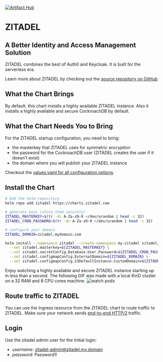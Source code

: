 [![Artifact Hub](https://img.shields.io/endpoint?url=https://artifacthub.io/badge/repository/zitadel)](https://artifacthub.io/packages/search?repo=zitadel)

# ZITADEL

## A Better Identity and Access Management Solution

ZITADEL combines the best of Auth0 and Keycloak.
It is built for the serverless era.

Learn more about ZITADEL by checking out the [source repository on GitHub](https://github.com/zitadel/zitadel)

## What the Chart Brings

By default, this chart installs a highly available ZITADEL instance.
Also it installs a highly available and secure CockroachDB by default.

## What the Chart Needs You to Bring
For the ZITADEL startup configuration, you need to bring:
- the masterkey that ZITADEL uses for symmetric encryption
- the password for the CockroachDB user (ZITADEL creates the user if it doesn't exist)
- the domain where you will publish your ZITADEL instance

Checkout the [values.yaml for all configuration options](https://github.com/zitadel/zitadel-charts/blob/main/charts/zitadel/values.yaml).

## Install the Chart

```bash
# Add the helm repository
helm repo add zitadel https://charts.zitadel.com

# generate keys (store them securely)
ZITADEL_MASTERKEY=$(tr -dc A-Za-z0-9 </dev/urandom | head -c 32)
ZITADEL_CRDB_PASSWORD=$(tr -dc A-Za-z0-9 </dev/urandom | head -c 32)

# configure your domain
ZITADEL_DOMAIN=zitadel.mydomain.com

helm install --namespace zitadel --create-namespace my-zitadel zitadel/zitadel \
  --set zitadel.masterkey=${ZITADEL_MASTERKEY} \
  --set zitadel.secretConfig.Database.User.Password=${ZITADEL_CRDB_PASSWORD} \
  --set zitadel.configmapConfig.ExternalDomain=${ZITADEL_DOMAIN} \
  --set zitadel.configmapConfig.S3DefaultInstance.CustomDomain=${ZITADEL_DOMAIN}
```

Enjoy watching a highly available and secure ZITADEL instance starting up in less than a second.
The following GIF was made with a local KinD cluster on a 32 RAM and 8 CPU cores machine.
![watch pods](https://github.com/zitadel/zitadel-charts/raw/main/watch-pods.gif "Watch Pods")

## Route traffic to ZITADEL

You can use the Ingress resource from the ZITADEL chart to route traffic to ZITADEL.
Make sure your network sends [end-to-end HTTP/2](https://docs.zitadel.com/docs/guides/installation/http2-support) traffic.

## Login

Use the zitadel admin user for the initial login:
- *username*: zitadel-admin@zitadel.my.domain
- *password*: Password1!
